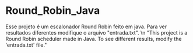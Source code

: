 # Round_Robin_Java
Esse projeto é um escalonador Round Robin feito em java. Para ver resultados diferentes modifique o arquivo "entrada.txt". \n
"This project is a Round Robin scheduler made in Java. To see different results, modify the 'entrada.txt' file."
